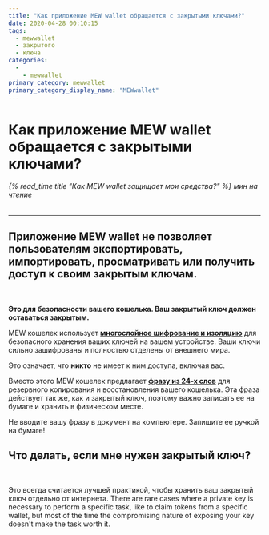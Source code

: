 ```yaml
---
title: "Как приложение MEW wallet обращается с закрытыми ключами?"
date: 2020-04-28 00:10:15
tags:
  - mewwallet
  - закрытого
  - ключа
categories:
  - 
    - mewwallet
primary_category: mewwallet
primary_category_display_name: "MEWwallet"
---
```


# **Как приложение MEW wallet обращается с закрытыми ключами?**

###### {% read_time title "Как MEW wallet защищает мои средства?" %} мин на чтение

* * *

## Приложение MEW wallet **не позволяет** пользователям экспортировать, импортировать, просматривать или получить доступ к своим закрытым ключам.

<br>

**Это для безопасности вашего кошелька. Ваш закрытый ключ должен оставаться закрытым.**

MEW кошелек использует [**многослойное шифрование и изоляцию**](/@@@@@@/mewwallet/mewwallet-security/) для безопасного хранения ваших ключей на вашем устройстве. Ваши ключи сильно зашифрованы и полностью отделены от внешнего мира.

Это означает, что **никто** не имеет к ним доступа, включая вас.

Вместо этого MEW кошелек предлагает [**фразу из 24-х слов**](/@@@@@@/security-and-privacy/what-is-a-mnemonic-phrase/) для резервного копирования и восстановления вашего кошелька. Эта фраза действует так же, как и закрытый ключ, поэтому важно записать ее на бумаге и хранить в физическом месте.

Не вводите вашу фразу в документ на компьютере. Запишите ее ручкой на бумаге!

## **Что делать, если мне нужен закрытый ключ?**

<br>

Это всегда считается лучшей практикой, чтобы хранить ваш закрытый ключ отдельно от интернета. There are rare cases where a private key is necessary to perform a specific task, like to claim tokens from a specific wallet, but most of the time the compromising nature of exposing your key doesn't make the task worth it.
